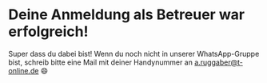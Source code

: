 <div class="content">

# Deine Anmeldung als Betreuer war erfolgreich!

Super dass du dabei bist! Wenn du noch nicht in unserer WhatsApp-Gruppe bist, schreib bitte eine Mail mit deiner Handynummer an a.ruggaber@t-online.de 😄

</div>
